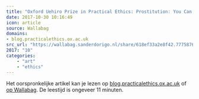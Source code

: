 ```yaml
---
title: "Oxford Uehiro Prize in Practical Ethics: Prostitution: You Can’t Have Your Cake and Sell It*. Writte..."
date: 2017-10-30 10:16:49
icon: article
source: Wallabag
domains:
- blog.practicalethics.ox.ac.uk
src_url: "https://wallabag.sanderdorigo.nl/share/618ef33a2e8f42.77758764"
2017: "10"
categories:
    - "art"
    - "ethics"
---
```

Het oorspronkelijke artikel kan je lezen op [blog.practicalethics.ox.ac.uk](http://blog.practicalethics.ox.ac.uk/2017/05/oxford-uehiro-prize-in-practical-ethics-prostitution-you-cant-have-your-cake-and-sell-it-written-by-simon-pierre-chevarie-cossette/) of [op Wallabag](https://wallabag.sanderdorigo.nl/share/618ef33a2e8f42.77758764). De leestijd is ongeveer 11 minuten.